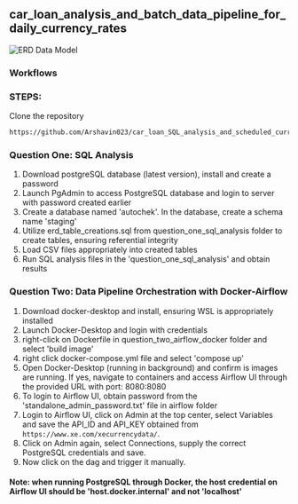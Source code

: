 ## car_loan_analysis_and_batch_data_pipeline_for_daily_currency_rates

![ERD Data Model](https://github.com/Arshavin023/car_loan_analysis_and_batch_data_pipeline_for_daily_currency_rates/assets/77532336/ecdcdb09-4dbb-4ebb-8077-5bf5158b82b4)

### Workflows
### STEPS:
Clone the repository
```bash
https://github.com/Arshavin023/car_loan_SQL_analysis_and_scheduled_currency_rates_extraction_with_Python
```
### Question One: SQL Analysis
1. Download postgreSQL database (latest version), install and create a password
2. Launch PgAdmin to access PostgreSQL database and login to server with password created earlier
3. Create a database named 'autochek'. In the database, create a schema name 'staging'
4. Utilize erd_table_creations.sql from question_one_sql_analysis folder to create tables, ensuring referential integrity
6. Load CSV files appropriately into created tables
7. Run SQL analysis files in the 'question_one_sql_analysis' and obtain results

### Question Two: Data Pipeline Orchestration with Docker-Airflow
1. Download docker-desktop and install, ensuring WSL is appropriately installed
2. Launch Docker-Desktop and login with credentials
3. right-click on Dockerfile in question_two_airflow_docker folder and select 'build image'
4. right click docker-compose.yml file and select 'compose up'
5. Open Docker-Desktop (running in background) and confirm is images are running. If yes, navigate to containers and access Airflow UI through the provided URL with port: 8080:8080
6. To login to Airflow UI, obtain password from the 'standalone_admin_password.txt' file in airflow folder
7. Login to Airflow UI, click on Admin at the top center, select Variables and save the API_ID and API_KEY obtained from ```https://www.xe.com/xecurrencydata/```.
8. Click on Admin again, select Connections, supply the correct PostgreSQL credentials and save.
9. Now click on the dag and trigger it manually.

#### Note: when running PostgreSQL through Docker, the host credential on Airflow UI should be 'host.docker.internal' and not 'localhost'







